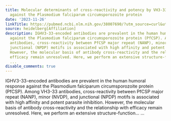```yaml
---
title: Molecular determinants of cross-reactivity and potency by VH3-33 antibodies
  against the Plasmodium falciparum circumsporozoite protein
date: '2023-11-26'
linkTitle: https://pubmed.ncbi.nlm.nih.gov/38007690/?utm_source=curl&utm_medium=rss&utm_campaign=pubmed-2&utm_content=1FakS-2QOkCT8HsMOQP1bCRQ4YzyumYOmxmF0moLsQ3dFB1E9V&fc=20220326224207&ff=20231126170717&v=2.17.9.post6+86293ac
source: heidelberg[Affiliation]
description: IGHV3-33-encoded antibodies are prevalent in the human humoral response
  against the Plasmodium falciparum circumsporozoite protein (PfCSP). Among VH3-33
  antibodies, cross-reactivity between PfCSP major repeat (NANP), minor (NVDP), and
  junctional (NPDP) motifs is associated with high affinity and potent parasite inhibition.
  However, the molecular basis of antibody cross-reactivity and the relationship with
  efficacy remain unresolved. Here, we perform an extensive structure-function...
  ...
disable_comments: true
---
```

IGHV3-33-encoded antibodies are prevalent in the human humoral response against the Plasmodium falciparum circumsporozoite protein (PfCSP). Among VH3-33 antibodies, cross-reactivity between PfCSP major repeat (NANP), minor (NVDP), and junctional (NPDP) motifs is associated with high affinity and potent parasite inhibition. However, the molecular basis of antibody cross-reactivity and the relationship with efficacy remain unresolved. Here, we perform an extensive structure-function... ...